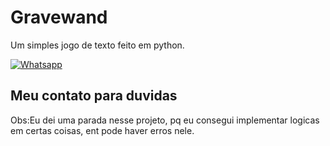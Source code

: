 # Gravewand
Um simples jogo de texto feito em python.

[![Whatsapp](https://img.shields.io/badge/WhatsApp-25D366?style=for-the-badge&logo=whatsapp&logoColor=dark)](https://wa.me/5521976192585)
## Meu contato para duvidas

Obs:Eu dei uma parada nesse projeto, pq eu consegui implementar logicas em certas coisas, ent pode haver erros nele.
